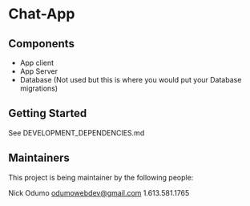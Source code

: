 # Chat-App

## Components
- App client
- App Server
- Database (Not used but this is where you would put your Database migrations)

## Getting Started

See DEVELOPMENT_DEPENDENCIES.md

## Maintainers

This project is being maintainer by the following people:

Nick Odumo
odumowebdev@gmail.com
1.613.581.1765  
